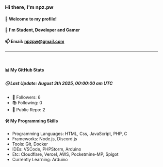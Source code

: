 
<h3><b>Hi there, I'm npz.pw</b></h3>
<h4>👋 Welcome to my profile!</h4>
<h4>👀 I'm Student, Developer and Gamer</h4>

<h4>📫 Email: <a href="mailto:npzpw@gmail.com">npzpw@gmail.com</a></h4>
<hr/>
<br/>
<h4>📊 My GitHub Stats</h4>
<h5><b>🕒 Last Update: August 3th 2025, 00:00:00 am UTC</b></h5>
<ul>
    <li>🌟 Followers: 6</li>
    <li>📚 Following: 0</li>
    <li>📂 Public Repo: 2</li>
</ul>
<h4>🛠️ My Programming Skills</h4>
<ul>
    <li>Programming Languages: HTML, Css, JavaScript, PHP, C</li>
    <li>Frameworks: Node.js, Discord.js</li>
    <li>Tools: Git, Docker</li>
    <li>IDEs: VSCode, PHPStorm, Arduino</li>
    <li>Etc: Cloudflare, Vercel, AWS, Pocketmine-MP, Spigot</li>
    <li>Currently Learning: Arduino</li>
</ul>
